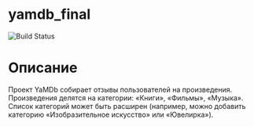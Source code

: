 # yamdb_final
![Build Status](https://github.com/Alex1995markson/yamdb_final/actions/workflows/yamdb_workflow.yml/badge.svg?branch=master&event=push)

# Описание 

Проект YaMDb собирает отзывы пользователей на произведения. Произведения делятся на категории: «Книги», «Фильмы», «Музыка». Список категорий может быть расширен (например, можно добавить категорию «Изобразительное искусство» или «Ювелирка»).
